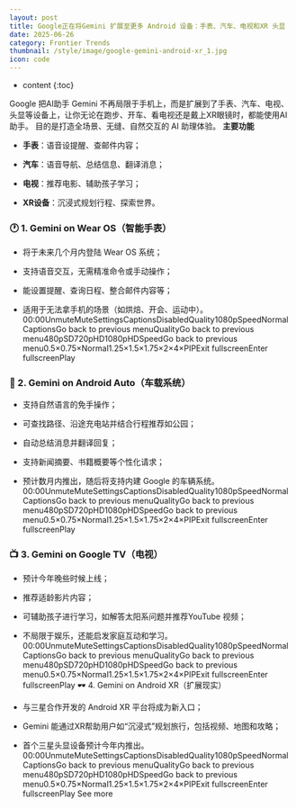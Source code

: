 ```yaml
---
layout: post
title: Google正在将Gemini 扩展至更多 Android 设备：手表、汽车、电视和XR 头显
date: 2025-06-26
category: Frontier Trends
thumbnail: /style/image/google-gemini-android-xr_1.jpg
icon: code
---
```

* content
{:toc}

Google 把AI助手 Gemini 不再局限于手机上，而是扩展到了手表、汽车、电视、头显等设备上，让你无论在跑步、开车、看电视还是戴上XR眼镜时，都能使用AI助手。
目的是打造全场景、无缝、自然交互的 AI 助理体验。
**主要功能**

- **手表**：语音设提醒、查邮件内容；

- **汽车**：语音导航、总结信息、翻译消息；

- **电视**：推荐电影、辅助孩子学习；

- **XR设备**：沉浸式规划行程、探索世界。

### 🕐 1. Gemini on Wear OS（智能手表）

- 将于未来几个月内登陆 Wear OS 系统；

- 支持语音交互，无需精准命令或手动操作；

- 能设置提醒、查询日程、整合邮件内容等；

- 适用于无法拿手机的场景（如烘焙、开会、运动中）。
00:00UnmuteMuteSettingsCaptionsDisabledQuality1080pSpeedNormalCaptionsGo back to previous menuQualityGo back to previous menu480pSD720pHD1080pHDSpeedGo back to previous menu0.5×0.75×Normal1.25×1.5×1.75×2×4×PIPExit fullscreenEnter fullscreenPlay

### 🚗 2. Gemini on Android Auto（车载系统）

- 支持自然语言的免手操作；

- 可查找路径、沿途充电站并结合行程推荐如公园；

- 自动总结消息并翻译回复；

- 支持新闻摘要、书籍概要等个性化请求；

- 预计数月内推出，随后将支持内建 Google 的车辆系统。
00:00UnmuteMuteSettingsCaptionsDisabledQuality1080pSpeedNormalCaptionsGo back to previous menuQualityGo back to previous menu480pSD720pHD1080pHDSpeedGo back to previous menu0.5×0.75×Normal1.25×1.5×1.75×2×4×PIPExit fullscreenEnter fullscreenPlay

### 📺 3. Gemini on Google TV（电视）

- 预计今年晚些时候上线；

- 推荐适龄影片内容；

- 可辅助孩子进行学习，如解答太阳系问题并推荐YouTube 视频；

- 不局限于娱乐，还能启发家庭互动和学习。
00:00UnmuteMuteSettingsCaptionsDisabledQuality1080pSpeedNormalCaptionsGo back to previous menuQualityGo back to previous menu480pSD720pHD1080pHDSpeedGo back to previous menu0.5×0.75×Normal1.25×1.5×1.75×2×4×PIPExit fullscreenEnter fullscreenPlay
🕶️ 4. Gemini on Android XR（扩展现实）

- 与三星合作开发的 Android XR 平台将成为新入口；

- Gemini 能通过XR帮助用户如“沉浸式”规划旅行，包括视频、地图和攻略；

- 首个三星头显设备预计今年内推出。
00:00UnmuteMuteSettingsCaptionsDisabledQuality1080pSpeedNormalCaptionsGo back to previous menuQualityGo back to previous menu480pSD720pHD1080pHDSpeedGo back to previous menu0.5×0.75×Normal1.25×1.5×1.75×2×4×PIPExit fullscreenEnter fullscreenPlay
See more